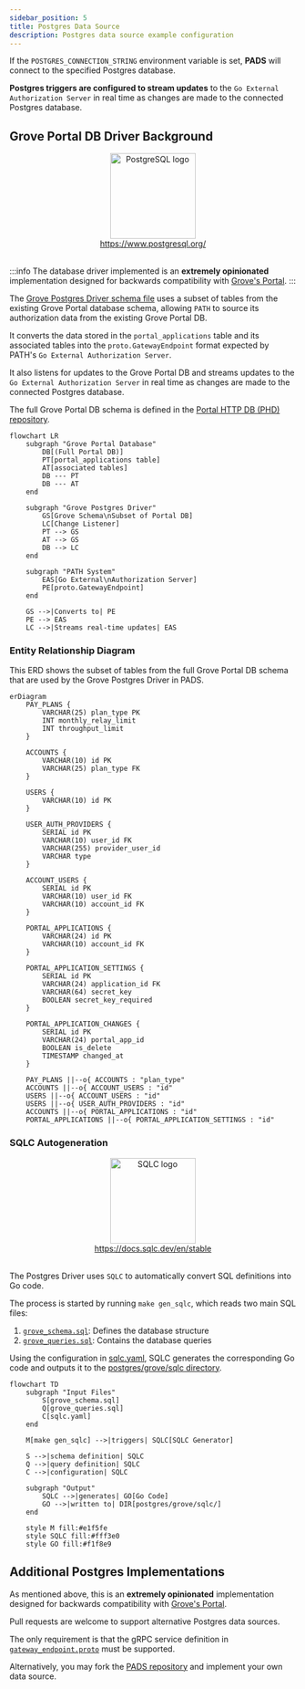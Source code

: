 ```yaml
---
sidebar_position: 5
title: Postgres Data Source
description: Postgres data source example configuration
---
```


If the `POSTGRES_CONNECTION_STRING` environment variable is set, **PADS** will connect to the specified Postgres database.

**Postgres triggers are configured to stream updates** to the `Go External Authorization Server` in real time as changes are made to the connected Postgres database.

## Grove Portal DB Driver Background

<div align="center">
<a href="https://www.postgresql.org/">
<img src="https://static-00.iconduck.com/assets.00/postgresql-icon-1987x2048-v2fkmdaw.png" alt="PostgreSQL logo" width="150"/>
<div>https://www.postgresql.org/</div>
</a>
</div>
<br/>

:::info
The database driver implemented is an **extremely opinionated** implementation designed
for backwards compatibility with [Grove's Portal](https://portal.grove.city/).
:::

The [Grove Postgres Driver schema file](https://github.com/buildwithgrove/path-auth-data-server/blob/main/postgres/grove/sqlc/grove_schema.sql)
uses a subset of tables from the existing Grove Portal database schema, allowing `PATH` to source its authorization data from the existing Grove Portal DB.

It converts the data stored in the `portal_applications` table and its associated tables into the `proto.GatewayEndpoint` format expected by PATH's `Go External Authorization Server`.

It also listens for updates to the Grove Portal DB and streams updates to the `Go External Authorization Server` in real time as changes are made to the connected Postgres database.

The full Grove Portal DB schema is defined in the [Portal HTTP DB (PHD) repository](https://github.com/pokt-foundation/portal-http-db/blob/master/postgres-driver/sqlc/schema.sql).

```mermaid
flowchart LR
    subgraph "Grove Portal Database"
        DB[(Full Portal DB)]
        PT[portal_applications table]
        AT[associated tables]
        DB --- PT
        DB --- AT
    end

    subgraph "Grove Postgres Driver"
        GS[Grove Schema\nSubset of Portal DB]
        LC[Change Listener]
        PT --> GS
        AT --> GS
        DB --> LC
    end

    subgraph "PATH System"
        EAS[Go External\nAuthorization Server]
        PE[proto.GatewayEndpoint]
    end

    GS -->|Converts to| PE
    PE --> EAS
    LC -->|Streams real-time updates| EAS
```

### Entity Relationship Diagram

This ERD shows the subset of tables from the full Grove Portal DB schema that are used by the Grove Postgres Driver in PADS.

```mermaid
erDiagram
    PAY_PLANS {
        VARCHAR(25) plan_type PK
        INT monthly_relay_limit
        INT throughput_limit
    }

    ACCOUNTS {
        VARCHAR(10) id PK
        VARCHAR(25) plan_type FK
    }

    USERS {
        VARCHAR(10) id PK
    }

    USER_AUTH_PROVIDERS {
        SERIAL id PK
        VARCHAR(10) user_id FK
        VARCHAR(255) provider_user_id
        VARCHAR type
    }

    ACCOUNT_USERS {
        SERIAL id PK
        VARCHAR(10) user_id FK
        VARCHAR(10) account_id FK
    }

    PORTAL_APPLICATIONS {
        VARCHAR(24) id PK
        VARCHAR(10) account_id FK
    }

    PORTAL_APPLICATION_SETTINGS {
        SERIAL id PK
        VARCHAR(24) application_id FK
        VARCHAR(64) secret_key
        BOOLEAN secret_key_required
    }

    PORTAL_APPLICATION_CHANGES {
        SERIAL id PK
        VARCHAR(24) portal_app_id
        BOOLEAN is_delete
        TIMESTAMP changed_at
    }

    PAY_PLANS ||--o{ ACCOUNTS : "plan_type"
    ACCOUNTS ||--o{ ACCOUNT_USERS : "id"
    USERS ||--o{ ACCOUNT_USERS : "id"
    USERS ||--o{ USER_AUTH_PROVIDERS : "id"
    ACCOUNTS ||--o{ PORTAL_APPLICATIONS : "id"
    PORTAL_APPLICATIONS ||--o{ PORTAL_APPLICATION_SETTINGS : "id"
```

### SQLC Autogeneration

<div align="center">
<a href="https://docs.sqlc.dev/en/stable">
<img src="https://sqlc.dev/logo.png" alt="SQLC logo" width="150"/>
<div>https://docs.sqlc.dev/en/stable</div>
</a>
</div>
<br/>

The Postgres Driver uses `SQLC` to automatically convert SQL definitions into Go code.

The process is started by running `make gen_sqlc`, which reads two main SQL files:

1. [`grove_schema.sql`](https://github.com/buildwithgrove/path-auth-data-server/blob/main/postgres/grove/sqlc/grove_schema.sql): Defines the database structure
2. [`grove_queries.sql`](https://github.com/buildwithgrove/path-auth-data-server/blob/main/postgres/grove/sqlc/grove_queries.sql): Contains the database queries

Using the configuration in [sqlc.yaml](https://github.com/buildwithgrove/path-auth-data-server/blob/main/postgres/grove/sqlc/sqlc.yaml), SQLC generates the corresponding Go code and outputs it to the [postgres/grove/sqlc directory](https://github.com/buildwithgrove/path-auth-data-server/blob/main/postgres/grove/sqlc).

```mermaid
flowchart TD
    subgraph "Input Files"
        S[grove_schema.sql]
        Q[grove_queries.sql]
        C[sqlc.yaml]
    end

    M[make gen_sqlc] -->|triggers| SQLC[SQLC Generator]

    S -->|schema definition| SQLC
    Q -->|query definition| SQLC
    C -->|configuration| SQLC

    subgraph "Output"
        SQLC -->|generates| GO[Go Code]
        GO -->|written to| DIR[postgres/grove/sqlc/]
    end

    style M fill:#e1f5fe
    style SQLC fill:#fff3e0
    style GO fill:#f1f8e9
```

## Additional Postgres Implementations

As mentioned above, this is an **extremely opinionated** implementation designed for backwards compatibility with [Grove's Portal](https://portal.grove.city/).

Pull requests are welcome to support alternative Postgres data sources.

The only requirement is that the gRPC service definition in [`gateway_endpoint.proto`](https://github.com/buildwithgrove/path/blob/main/envoy/auth_server/proto/gateway_endpoint.proto) must be supported.

Alternatively, you may fork the [PADS repository](https://github.com/buildwithgrove/path-auth-data-server) and implement your own data source.
